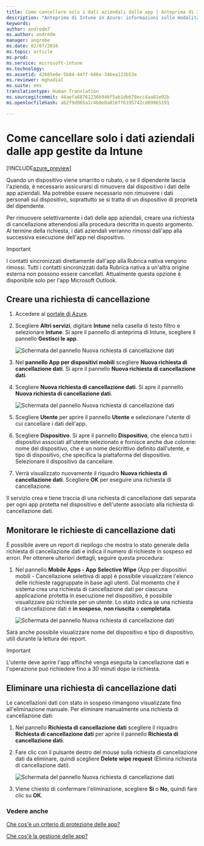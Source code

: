 ```yaml
---
title: Come cancellare solo i dati aziendali dalle app | Anteprima di Intune in Azure | Documentazione Microsoft
description: "Anteprima di Intune in Azure: informazioni sulle modalità di cancellazione selettiva delle app con Microsoft Intune."
keywords: 
author: andredm7
ms.author: andredm
manager: angrobe
ms.date: 02/07/2016
ms.topic: article
ms.prod: 
ms.service: microsoft-intune
ms.technology: 
ms.assetid: 42605e6e-5b84-44ff-b86e-346ea123b53e
ms.reviewer: mghadial
ms.suite: ems
translationtype: Human Translation
ms.sourcegitcommit: 44aefa68761236b946f5ab1db678ecc4aa81e92b
ms.openlocfilehash: ab2f9d065a1c4b0e0a016ff6195742cd09965191

---
```


# <a name="how-to-wipe-only-corporate-data-from-intune-managed-apps"></a>Come cancellare solo i dati aziendali dalle app gestite da Intune

[!INCLUDE[azure_preview](../includes/azure_preview.md)]

Quando un dispositivo viene smarrito o rubato, o se il dipendente lascia l'azienda, è necessario assicurarsi di rimuovere dal dispositivo i dati delle app aziendali. Ma potrebbe essere necessario non rimuovere i dati personali sul dispositivo, soprattutto se si tratta di un dispositivo di proprietà del dipendente.

Per rimuovere selettivamente i dati delle app aziendali, creare una richiesta di cancellazione attenendosi alla procedura descritta in questo argomento. Al termine della richiesta, i dati aziendali verranno rimossi dall'app alla successiva esecuzione dell'app nel dispositivo.

>[!IMPORTANT]
> I contatti sincronizzati direttamente dall'app alla Rubrica nativa vengono rimossi. Tutti i contatti sincronizzati dalla Rubrica nativa a un'altra origine esterna non possono essere cancellati. Attualmente questa opzione è disponibile solo per l'app Microsoft Outlook.

## <a name="create-a-wipe-request"></a>Creare una richiesta di cancellazione

1.  Accedere al [portale di Azure](https://portal.azure.com).

2.  Scegliere **Altri servizi**, digitare **Intune** nella casella di testo filtro e selezionare **Intune**. Si apre il pannello di anteprima di Intune, scegliere il pannello **Gestisci le app**.

    ![Schermata del pannello Nuova richiesta di cancellazione dati](../media/intune-azure-preview-blade.png)

3.  Nel **pannello App per dispositivi mobili** scegliere **Nuova richiesta di cancellazione dati**. Si apre il pannello **Nuova richiesta di cancellazione dati**.

4.  Scegliere **Nuova richiesta di cancellazione dati**. Si apre il pannello **Nuova richiesta di cancellazione dati**.

    ![Schermata del pannello Nuova richiesta di cancellazione dati](../media/AzurePortal_MAM_NewWipeRequest.png)

5.  Scegliere **Utente** per aprire il pannello **Utente** e selezionare l'utente di cui cancellare i dati dell'app.

6.  Scegliere **Dispositivo**. Si apre il pannello **Dispositivo**, che elenca tutti i dispositivi associati all'utente selezionato e fornisce anche due colonne: nome del dispositivo, che è un nome descrittivo definito dall'utente, e tipo di dispositivo, che specifica la piattaforma del dispositivo. Selezionare il dispositivo da cancellare.

7.  Verrà visualizzato nuovamente il riquadro **Nuova richiesta di cancellazione dati**. Scegliere **OK** per eseguire una richiesta di cancellazione. 

Il servizio crea e tiene traccia di una richiesta di cancellazione dati separata per ogni app protetta nel dispositivo e dell'utente associato alla richiesta di cancellazione dati.

## <a name="monitor-your-wipe-requests"></a>Monitorare le richieste di cancellazione dati

È possibile avere un report di riepilogo che mostra lo stato generale della richiesta di cancellazione dati e indica il numero di richieste in sospeso ed errori. Per ottenere ulteriori dettagli, seguire questa procedura:

1.  Nel pannello **Mobile Apps - App Selective Wipe** (App per dispositivi mobili - Cancellazione selettiva di app) è possibile visualizzare l'elenco delle richieste raggruppate in base agli utenti. Dal momento che il sistema crea una richiesta di cancellazione dati per ciascuna applicazione protetta in esecuzione nel dispositivo, è possibile visualizzare più richieste per un utente. Lo stato indica se una richiesta di cancellazione dati è **in sospeso**, **non riuscita** o **completata**.

    ![Schermata del pannello Nuova richiesta di cancellazione dati](../media/wipe-request-status-1.png)

Sarà anche possibile visualizzare nome del dispositivo e tipo di dispositivo, utili durante la lettura dei report.

>[!IMPORTANT]
> L'utente deve aprire l'app affinché venga eseguita la cancellazione dati e l'operazione può richiedere fino a 30 minuti dopo la richiesta.

## <a name="delete-a-wipe-request"></a>Eliminare una richiesta di cancellazione dati

Le cancellazioni dati con stato in sospeso rimangono visualizzate fino all'eliminazione manuale.  Per eliminare manualmente una richiesta di cancellazione dati:

1.  Nel pannello **Richiesta di cancellazione dati** scegliere il riquadro **Richiesta di cancellazione dati** per aprire il pannello **Richiesta di cancellazione dati**.

2.  Fare clic con il pulsante destro del mouse sulla richiesta di cancellazione dati da eliminare, quindi scegliere **Delete wipe request** (Elimina richiesta di cancellazione dati).

    ![Schermata del pannello Nuova richiesta di cancellazione dati](../media/delete-wipe-request.png)

3.  Viene chiesto di confermare l'eliminazione, scegliere **Sì** o **No**, quindi fare clic su **OK**.

### <a name="see-also"></a>Vedere anche
[Che cos'è un criterio di protezione delle app?](what-is-app-protection-policy.md)

[Che cos'è la gestione delle app?](what-is-app-management.md)


<!--HONumber=Feb17_HO2-->


